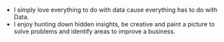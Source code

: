 - I simply love everything to do with data cause everything has to do with Data. 
- I enjoy hunting down hidden insights, be creative and paint a picture to solve problems and identify areas to improve a business. 
